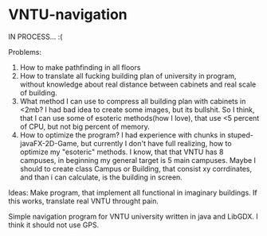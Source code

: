 # VNTU-navigation

IN PROCESS... :(

Problems:
1) How to make pathfinding in all floors
2) How to translate all fucking building plan of university in program, without knowledge about real distance between cabinets and real scale of building.
3) What method I can use to compress all building plan with cabinets in <2mb? I had bad idea to create some images, but its bullshit. So I think, that I can use some of esoteric methods(how I love), that
use <5 percent of CPU, but not big percent of memory.
4) How to optimize the program? I had experience with chunks in stuped-javaFX-2D-Game, but currently I don't have full realizing, how to optimize my "esoteric" methods. I know, that
that VNTU has 8 campuses, in beginning my general target is 5 main campuses. Maybe I should to create class Campus or Building, that consist xy corrdinates, and than i can calculate, is the 
building in screen.

Ideas:
Make program, that implement all functional in imaginary buildings. If this works, translate real VNTU throught pain.

Simple navigation program for VNTU university written in java and LibGDX. I think it should not use GPS.
